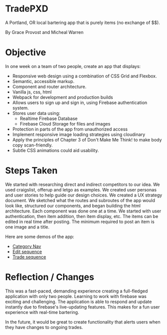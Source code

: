 # TradePXD
A Portland, OR local bartering app that is purely items (no exchange of $$).

By Grace Provost and Micheal Warren

Objective
===
In one week on a team of two people, create an app that displays:
  - Responsive web design using a combination of CSS Grid and Flexbox.
  - Semantic, accessible markup.
  - Component and router architecture.
  - Vanilla js, css, html
  - Webpack for development and production builds
  - Allows users to sign up and sign in, using Firebase authentication system.
  - Stores user data using:
    - Realtime Firebase Database
    - Firebase Cloud Storage for files and images
  - Protection in parts of the app from unauthorized access
  - Implement responsive image loading strategies using cloudinary
  - Apply the principles of Chapter 3 of Don't Make Me Think! to make body copy scan-friendly.
  - Subtle CSS animations could aid usability.

Steps Taken
===

We started with researching direct and indirect competitors to our idea. We used craigslist, offerup and letgo as examples. We created user personas and user stories to help guide our design choices. We created a UX strategy document. We sketched what the routes and subroutes of the app would look like, structured our components, and began building the html architecture. Each component was done one at a time. We started with user authentication, then item addition, then item display, etc. The items can be edited in real time after posting. The minimum required to post an item is one image and a title.

Here are some demos of the app:
- [Category Nav](TradePDX_categories_demo.gif)
- [Edit sequence](TradePDX_edit_demo.gif)
- [Trade sequence](TradePDX_trade_demo.gif)

Reflection / Changes
===

This was a fast-paced, demanding experience creating a full-fledged application with only two people. Learning to work with firebase was exciting and challenging. The application is able to respond and update instantly due to firebase's live-updating features. This makes for a fun user experience with real-time bartering.

In the future, it would be great to create functionality that alerts users when they have changes to ongoing trades.
